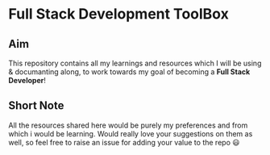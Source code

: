 # Full Stack Development ToolBox

## Aim
This repository contains all my learnings and resources which I will be using & documanting along, to work towards my goal of becoming a **Full Stack Developer**!

## Short Note
All the resources shared here would be purely my preferences and from which i would be learning. Would really love your suggestions on them as well, so feel free to raise an issue for adding your value to the repo 😃



